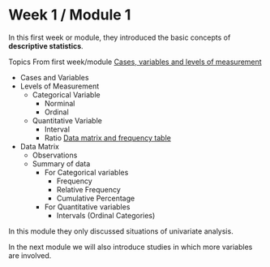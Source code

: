 # Week 1 / Module 1
In this first week or module, they introduced the basic concepts of **descriptive statistics**.

Topics From first week/module
[Cases, variables and levels of measurement](https://github.com/habibanalytics/Basic-Statistics/blob/master/Week%201/Cases,%20variables%20and%20levels%20of%20measurement.md)
* Cases and Variables
* Levels of Measurement
  * Categorical Variable
    * Norminal
    * Ordinal
  * Quantitative Variable
    * Interval
    * Ratio
[Data matrix and frequency table](https://github.com/habibanalytics/Basic-Statistics/blob/master/Week%201/Data%20matrix%20and%20frequency%20table.md)
* Data Matrix
  * Observations
  * Summary of data
    * For Categorical variables
      * Frequency
      * Relative Frequency
      * Cumulative Percentage
    * For Quantitative variables
      * Intervals (Ordinal Categories)

    



In this module they only discussed situations of univariate analysis.

In the next module we will also introduce studies in which more variables are involved.

